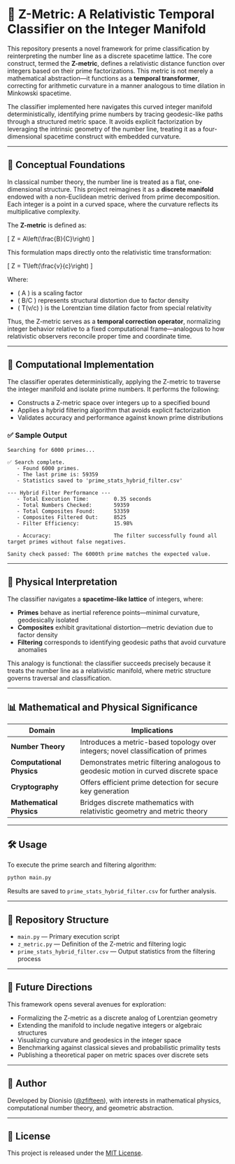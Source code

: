 # 🧭 Z-Metric: A Relativistic Temporal Classifier on the Integer Manifold

This repository presents a novel framework for prime classification by reinterpreting the number line as a discrete spacetime lattice. The core construct, termed the **Z-metric**, defines a relativistic distance function over integers based on their prime factorizations. This metric is not merely a mathematical abstraction—it functions as a **temporal transformer**, correcting for arithmetic curvature in a manner analogous to time dilation in Minkowski spacetime.

The classifier implemented here navigates this curved integer manifold deterministically, identifying prime numbers by tracing geodesic-like paths through a structured metric space. It avoids explicit factorization by leveraging the intrinsic geometry of the number line, treating it as a four-dimensional spacetime construct with embedded curvature.

---

## 📐 Conceptual Foundations

In classical number theory, the number line is treated as a flat, one-dimensional structure. This project reimagines it as a **discrete manifold** endowed with a non-Euclidean metric derived from prime decomposition. Each integer is a point in a curved space, where the curvature reflects its multiplicative complexity.

The **Z-metric** is defined as:

\[
Z = A\left(\frac{B}{C}\right)
\]

This formulation maps directly onto the relativistic time transformation:

\[
Z = T\left(\frac{v}{c}\right)
\]

Where:
- \( A \) is a scaling factor
- \( B/C \) represents structural distortion due to factor density
- \( T(v/c) \) is the Lorentzian time dilation factor from special relativity

Thus, the Z-metric serves as a **temporal correction operator**, normalizing integer behavior relative to a fixed computational frame—analogous to how relativistic observers reconcile proper time and coordinate time.

---

## 🧪 Computational Implementation

The classifier operates deterministically, applying the Z-metric to traverse the integer manifold and isolate prime numbers. It performs the following:

- Constructs a Z-metric space over integers up to a specified bound
- Applies a hybrid filtering algorithm that avoids explicit factorization
- Validates accuracy and performance against known prime distributions

### ✅ Sample Output

```
Searching for 6000 primes...

✅ Search complete.
   - Found 6000 primes.
   - The last prime is: 59359
   - Statistics saved to 'prime_stats_hybrid_filter.csv'

--- Hybrid Filter Performance ---
   - Total Execution Time:        0.35 seconds
   - Total Numbers Checked:       59359
   - Total Composites Found:      53359
   - Composites Filtered Out:     8525
   - Filter Efficiency:           15.98%

   - Accuracy:                    The filter successfully found all target primes without false negatives.

Sanity check passed: The 6000th prime matches the expected value.
```

---

## 🧭 Physical Interpretation

The classifier navigates a **spacetime-like lattice** of integers, where:

- **Primes** behave as inertial reference points—minimal curvature, geodesically isolated
- **Composites** exhibit gravitational distortion—metric deviation due to factor density
- **Filtering** corresponds to identifying geodesic paths that avoid curvature anomalies

This analogy is functional: the classifier succeeds precisely because it treats the number line as a relativistic manifold, where metric structure governs traversal and classification.

---

## 📊 Mathematical and Physical Significance

| Domain              | Implications                                                                 |
|---------------------|------------------------------------------------------------------------------|
| **Number Theory**   | Introduces a metric-based topology over integers; novel classification of primes |
| **Computational Physics** | Demonstrates metric filtering analogous to geodesic motion in curved discrete space |
| **Cryptography**    | Offers efficient prime detection for secure key generation                   |
| **Mathematical Physics** | Bridges discrete mathematics with relativistic geometry and metric theory |

---

## 🛠️ Usage

To execute the prime search and filtering algorithm:

```bash
python main.py
```

Results are saved to `prime_stats_hybrid_filter.csv` for further analysis.

---

## 📁 Repository Structure

- `main.py` — Primary execution script  
- `z_metric.py` — Definition of the Z-metric and filtering logic  
- `prime_stats_hybrid_filter.csv` — Output statistics from the filtering process  

---

## 🔭 Future Directions

This framework opens several avenues for exploration:

- Formalizing the Z-metric as a discrete analog of Lorentzian geometry
- Extending the manifold to include negative integers or algebraic structures
- Visualizing curvature and geodesics in the integer space
- Benchmarking against classical sieves and probabilistic primality tests
- Publishing a theoretical paper on metric spaces over discrete sets

---

## 👤 Author

Developed by Dionisio ([@zfifteen](https://github.com/zfifteen)), with interests in mathematical physics, computational number theory, and geometric abstraction.

---

## 📜 License

This project is released under the [MIT License](LICENSE).


